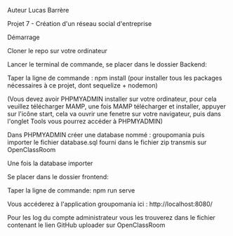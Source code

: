 Auteur Lucas Barrère

Projet 7 - Création d'un réseau social d'entreprise


Démarrage


Cloner le repo sur votre ordinateur

Lancer le terminal de commande, se placer dans le dossier Backend:

Taper la ligne de commande : npm install (pour installer tous les packages nécessaires à ce projet, dont sequelize + nodemon)

(Vous devez avoir PHPMYADMIN installer sur votre ordinateur, pour cela veuillez télécharger MAMP, une fois MAMP télécharger et installer, appuyer sur l'icône start, cela va ouvrir une fenetre sur votre navigateur, puis dans l'onglet Tools vous pourrez accéder à PHPMYADMIN)

Dans PHPMYADMIN créer une database nommé : groupomania puis importer le fichier database.sql fourni dans le fichier zip transmis sur OpenClassRoom 

Une fois la database importer

Se placer dans le dossier frontend:

Taper la ligne de commande: npm run serve

Vous accéderez à l'application groupomania ici : http://localhost:8080/

Pour les log du compte administrateur vous les trouverez dans le fichier contenant le lien GitHub uploader sur OpenClassRoom
